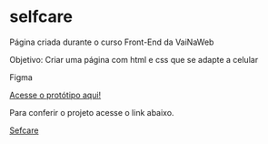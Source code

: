 # selfcare

Página criada durante o curso Front-End da VaiNaWeb

Objetivo: Criar uma página com html e css que se adapte a celular

Figma

<a href="https://www.figma.com/file/d3XuxUt94vr0o4kBSo7IHC/Dev-Challenge?node-id=54%3A335&mode=dev" target="_blank">Acesse o protótipo aqui!</a>

Para conferir o projeto acesse o link abaixo.

<a href="https://anikape.github.io/selfcare/" target="_black">Sefcare</a>

